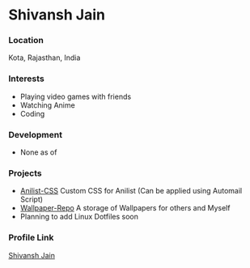 # Shivansh Jain

### Location

Kota, Rajasthan, India

### Interests

- Playing video games with friends
- Watching Anime
- Coding

### Development

- None as of

### Projects

- [Anilist-CSS](https://github.com/Thunder-Blaze/Anilist-CSS) Custom CSS for Anilist (Can be applied using Automail Script)
- [Wallpaper-Repo](https://github.com/Thunder-Blaze/Wallpaper-Repo) A storage of Wallpapers for others and Myself
- Planning to add Linux Dotfiles soon

### Profile Link

[Shivansh Jain](https://github.com/thunder-blaze)